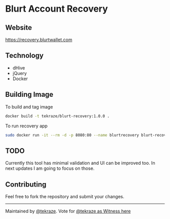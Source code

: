 # Blurt Account Recovery

## Website

https://recovery.blurtwallet.com

## Technology

- dHive
- jQuery
- Docker

## Building Image

To build and tag image

```bash
docker build -t tekraze/blurt-recovery:1.0.0 .
```

To run recovery app

```bash
sudo docker run -it --rm -d -p 8080:80 --name blurtrecovery blurt-recovery
```

## TODO

Currently this tool has minimal validation and UI can be improved too. In next updates I am going to focus on those.

## Contributing

Feel free to fork the repository and submit your changes.


----

Maintained by [@tekraze](https://blurt.blog/@tekraze). Vote for [@tekraze as Witness here](https://blurtwallet.com/~witnesses?highlight=tekraze)